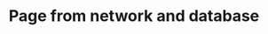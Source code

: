 ---
layout: default
title: Page from network and database
grand_parent: UI layer libraries
nav_order: 3
parent: Paging library
---